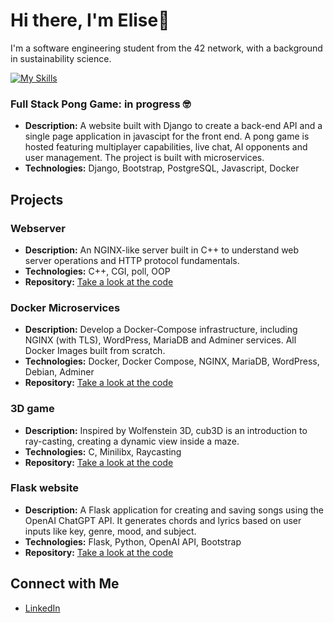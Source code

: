 # Hi there, I'm Elise👋

I'm a software engineering student from the 42 network, with a background in sustainability science.

[![My Skills](https://skillicons.dev/icons?i=c,cpp,py,html,css,bash,js,postgres,nginx,flask,django,docker,bootstrap,figma,apple,linux,ableton,ai)](https://skillicons.dev)

### Full Stack Pong Game: in progress :nerd_face:
- **Description:** A website built with Django to create a back-end API and a single page application in javascipt for the front end. A pong game is hosted featuring multiplayer capabilities, live chat, AI opponents and user management. The project is built with microservices.
- **Technologies:** Django, Bootstrap, PostgreSQL, Javascript, Docker

## Projects

### Webserver
- **Description:** An NGINX-like server built in C++ to understand web server operations and HTTP protocol fundamentals.
- **Technologies:** C++, CGI, poll, OOP
- **Repository:** [Take a look at the code](https://github.com/evan-ite/webserv)

### Docker Microservices
- **Description:** Develop a Docker-Compose infrastructure, including NGINX (with TLS), WordPress, MariaDB and Adminer services. All Docker Images built from scratch.
- **Technologies:** Docker, Docker Compose, NGINX, MariaDB, WordPress, Debian, Adminer
- **Repository:** [Take a look at the code](https://github.com/evan-ite/inception)
  
### 3D game
- **Description:**  Inspired by Wolfenstein 3D, cub3D is an introduction to ray-casting, creating a dynamic view inside a maze.
- **Technologies:** C, Minilibx, Raycasting
- **Repository:** [Take a look at the code](https://github.com/evan-ite/cub3d)

### Flask website
- **Description:** A Flask application for creating and saving songs using the OpenAI ChatGPT API. It generates chords and lyrics based on user inputs like key, genre, mood, and subject.
- **Technologies:** Flask, Python, OpenAI API, Bootstrap
- **Repository:** [Take a look at the code](https://github.com/evan-ite/Flask-songcreator)

## Connect with Me
- [LinkedIn](https://www.linkedin.com/in/elise-v-2639b7202/)

